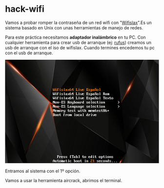 # hack-wifi
Vamos a probar romper la contraseña de un red wifi con "[Wifislax](https://www.wifislax.com/category/download/nuevas-versiones/)".Es un sistema basado en Unix con unas herramientas de manejo de redes. 

Para este práctica necesitamos **adaptador inalámbrico** en tu PC. 
Con cualquier herramienta para crear usb de arranque (ej: [rufus](https://rufus.ie/)) creamos un usb de arranque con el iso de wifislax. Cuando termines encedemos tu pc con el usb de arranque.

![img wifisalx](wifislax0.png)

Entramos al sistema con el 1º opción.

Vamos a usar la herramienta aircrack, abrimos el terminal.
